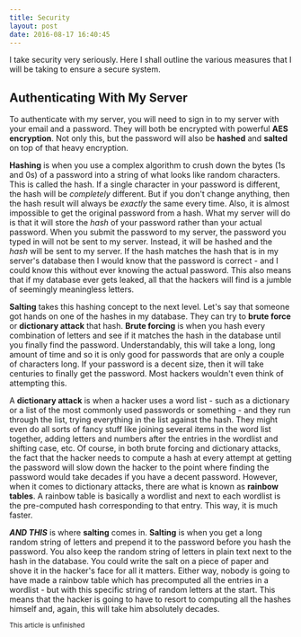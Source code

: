 ```yaml
---
title: Security
layout: post
date: 2016-08-17 16:40:45
---
```


I take security very seriously. Here I shall outline the various measures that I will be taking to ensure a secure system.

## Authenticating With My Server
To authenticate with my server, you will need to sign in to my server with your email and a password. They will both be encrypted with powerful **AES encryption**. Not only this, but the password will also be **hashed** and **salted** on top of that heavy encryption.

**Hashing** is when you use a complex algorithm to crush down the bytes (1s and 0s) of a password into a string of what looks like random characters. This is called the hash. If a single character in your password is different, the hash will be *completely* different. But if you don't change anything, then the hash result will always be *exactly* the same every time. Also, it is almost impossible to get the original password from a hash. What my server will do is that it will store the *hash* of your password rather than your actual password. When you submit the password to my server, the password you typed in will not be sent to my server. Instead, it will be hashed and the *hash* will be sent to my server. If the hash matches the hash that is in my server's database then I would know that the password is correct - and I could know this without ever knowing the actual password. This also means that if my database ever gets leaked, all that the hackers will find is a jumble of seemingly meaningless letters.

**Salting** takes this hashing concept to the next level. Let's say that someone got hands on one of the hashes in my database. They can try to **brute force** or **dictionary attack** that hash. **Brute forcing** is when you hash every combination of letters and see if it matches the hash in the database until you finally find the password. Understandably, this will take a long, long amount of time and so it is only good for passwords that are only a couple of characters long. If your password is a decent size, then it will take centuries to finally get the password. Most hackers wouldn't even think of attempting this.

A **dictionary attack** is when a hacker uses a word list - such as a dictionary or a list of the most commonly used passwords or something - and they run through the list, trying everything in the list against the hash. They might even do all sorts of fancy stuff like joining several items in the word list together, adding letters and numbers after the entries in the wordlist and shifting case, etc. Of course, in both brute forcing and dictionary attacks, the fact that the hacker needs to compute a hash at every attempt at getting the password will slow down the hacker to the point where finding the password would take decades if you have a decent password. However, when it comes to dictionary attacks, there are what is known as **rainbow tables**. A rainbow table is basically a wordlist and next to each wordlist is the pre-computed hash corresponding to that entry. This way, it is much faster.

***AND THIS*** is where **salting** comes in. **Salting** is when you get a long random string of letters and prepend it to the password before you hash the password. You also keep the random string of letters in plain text next to the hash in the database. You could write the salt on a piece of paper and shove it in the hacker's face for all it matters. Either way, nobody is going to have made a rainbow table which has precomputed all the entries in a wordlist - but with this specific string of random letters at the start. This means that the hacker is going to have to resort to computing all the hashes himself and, again, this will take him absolutely decades.

<small>This article is unfinished</small>